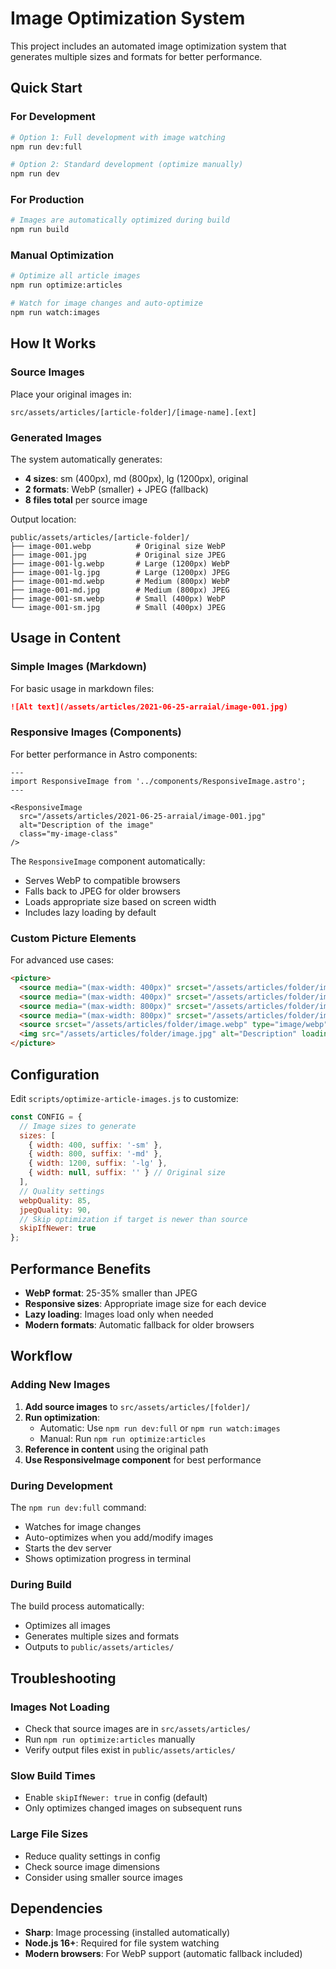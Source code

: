 # Image Optimization System

This project includes an automated image optimization system that generates multiple sizes and formats for better performance.

## Quick Start

### For Development
```bash
# Option 1: Full development with image watching
npm run dev:full

# Option 2: Standard development (optimize manually)
npm run dev
```

### For Production
```bash
# Images are automatically optimized during build
npm run build
```

### Manual Optimization
```bash
# Optimize all article images
npm run optimize:articles

# Watch for image changes and auto-optimize
npm run watch:images
```

## How It Works

### Source Images
Place your original images in:
```
src/assets/articles/[article-folder]/[image-name].[ext]
```

### Generated Images
The system automatically generates:
- **4 sizes**: sm (400px), md (800px), lg (1200px), original
- **2 formats**: WebP (smaller) + JPEG (fallback)
- **8 files total** per source image

Output location:
```
public/assets/articles/[article-folder]/
├── image-001.webp          # Original size WebP
├── image-001.jpg           # Original size JPEG
├── image-001-lg.webp       # Large (1200px) WebP
├── image-001-lg.jpg        # Large (1200px) JPEG
├── image-001-md.webp       # Medium (800px) WebP
├── image-001-md.jpg        # Medium (800px) JPEG
├── image-001-sm.webp       # Small (400px) WebP
└── image-001-sm.jpg        # Small (400px) JPEG
```

## Usage in Content

### Simple Images (Markdown)
For basic usage in markdown files:
```markdown
![Alt text](/assets/articles/2021-06-25-arraial/image-001.jpg)
```

### Responsive Images (Components)
For better performance in Astro components:
```astro
---
import ResponsiveImage from '../components/ResponsiveImage.astro';
---

<ResponsiveImage 
  src="/assets/articles/2021-06-25-arraial/image-001.jpg"
  alt="Description of the image"
  class="my-image-class"
/>
```

The `ResponsiveImage` component automatically:
- Serves WebP to compatible browsers
- Falls back to JPEG for older browsers
- Loads appropriate size based on screen width
- Includes lazy loading by default

### Custom Picture Elements
For advanced use cases:
```html
<picture>
  <source media="(max-width: 400px)" srcset="/assets/articles/folder/image-sm.webp" type="image/webp">
  <source media="(max-width: 400px)" srcset="/assets/articles/folder/image-sm.jpg" type="image/jpeg">
  <source media="(max-width: 800px)" srcset="/assets/articles/folder/image-md.webp" type="image/webp">
  <source media="(max-width: 800px)" srcset="/assets/articles/folder/image-md.jpg" type="image/jpeg">
  <source srcset="/assets/articles/folder/image.webp" type="image/webp">
  <img src="/assets/articles/folder/image.jpg" alt="Description" loading="lazy">
</picture>
```

## Configuration

Edit `scripts/optimize-article-images.js` to customize:

```javascript
const CONFIG = {
  // Image sizes to generate
  sizes: [
    { width: 400, suffix: '-sm' },
    { width: 800, suffix: '-md' },
    { width: 1200, suffix: '-lg' },
    { width: null, suffix: '' } // Original size
  ],
  // Quality settings
  webpQuality: 85,
  jpegQuality: 90,
  // Skip optimization if target is newer than source
  skipIfNewer: true
};
```

## Performance Benefits

- **WebP format**: 25-35% smaller than JPEG
- **Responsive sizes**: Appropriate image size for each device
- **Lazy loading**: Images load only when needed
- **Modern formats**: Automatic fallback for older browsers

## Workflow

### Adding New Images

1. **Add source images** to `src/assets/articles/[folder]/`
2. **Run optimization**:
   - Automatic: Use `npm run dev:full` or `npm run watch:images`
   - Manual: Run `npm run optimize:articles`
3. **Reference in content** using the original path
4. **Use ResponsiveImage component** for best performance

### During Development

The `npm run dev:full` command:
- Watches for image changes
- Auto-optimizes when you add/modify images
- Starts the dev server
- Shows optimization progress in terminal

### During Build

The build process automatically:
- Optimizes all images
- Generates multiple sizes and formats
- Outputs to `public/assets/articles/`

## Troubleshooting

### Images Not Loading
- Check that source images are in `src/assets/articles/`
- Run `npm run optimize:articles` manually
- Verify output files exist in `public/assets/articles/`

### Slow Build Times
- Enable `skipIfNewer: true` in config (default)
- Only optimizes changed images on subsequent runs

### Large File Sizes
- Reduce quality settings in config
- Check source image dimensions
- Consider using smaller source images

## Dependencies

- **Sharp**: Image processing (installed automatically)
- **Node.js 16+**: Required for file system watching
- **Modern browsers**: For WebP support (automatic fallback included)
